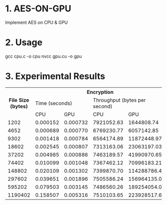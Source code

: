 # 1. AES-ON-GPU
Implement AES on CPU & GPU

# 2. Usage
gcc cpu.c -o cpu
nvcc gpu.cu -o gpu

# 3. Experimental Results
<table class="tg">
  <tr>
    <th class="tg-us36" rowspan="3">File Size (bytes)</th>
    <th class="tg-us36" colspan="4">Encryption</th>
    <th class="tg-yw4l" colspan="4">Decryption</th>
  </tr>
  <tr>
    <td class="tg-us36" colspan="2">Time (seconds)</td>
    <td class="tg-yw4l" colspan="2">Throughput (bytes per second)</td>
    <td class="tg-yw4l" colspan="2">Time (seconds)</td>
    <td class="tg-yw4l" colspan="2">Throughput (bytes per second)</td>
  </tr>
  <tr>
    <td class="tg-us36">CPU</td>
    <td class="tg-us36">GPU</td>
    <td class="tg-yw4l">CPU</td>
    <td class="tg-yw4l">GPU</td>
    <td class="tg-yw4l">CPU</td>
    <td class="tg-yw4l">GPU</td>
    <td class="tg-yw4l">CPU</td>
    <td class="tg-yw4l">GPU</td>
  </tr>
  <tr>
    <td class="tg-yw4l">1202</td>
    <td class="tg-yw4l">0.000152</td>
    <td class="tg-yw4l">0.000732</td>
    <td class="tg-yw4l">7921052.63</td>
    <td class="tg-yw4l">1644808.74</td>
    <td class="tg-yw4l">0.000264</td>
    <td class="tg-yw4l">0.000771</td>
    <td class="tg-yw4l">4560606.06</td>
    <td class="tg-yw4l">1561608.30</td>
  </tr>
  <tr>
    <td class="tg-yw4l">4652</td>
    <td class="tg-yw4l">0.000689</td>
    <td class="tg-yw4l">0.000770</td>
    <td class="tg-yw4l">6769230.77</td>
    <td class="tg-yw4l">6057142.85</td>
    <td class="tg-yw4l">0.001168</td>
    <td class="tg-yw4l">0.000821</td>
    <td class="tg-yw4l">3993150.68</td>
    <td class="tg-yw4l">5680876.98</td>
  </tr>
  <tr>
    <td class="tg-yw4l">9302</td>
    <td class="tg-yw4l">0.001418</td>
    <td class="tg-yw4l">0.000784</td>
    <td class="tg-yw4l">6564174.89</td>
    <td class="tg-yw4l">11872448.97</td>
    <td class="tg-yw4l">0.002081</td>
    <td class="tg-yw4l">0.000790</td>
    <td class="tg-yw4l">4472849.59</td>
    <td class="tg-yw4l">11782278.48</td>
  </tr>
  <tr>
    <td class="tg-yw4l">18602</td>
    <td class="tg-yw4l">0.002545</td>
    <td class="tg-yw4l">0.000807</td>
    <td class="tg-yw4l">7313163.06</td>
    <td class="tg-yw4l">23063197.03</td>
    <td class="tg-yw4l">0.003889</td>
    <td class="tg-yw4l">0.000821</td>
    <td class="tg-yw4l">4785806.12</td>
    <td class="tg-yw4l">22669914.74</td>
  </tr>
  <tr>
    <td class="tg-yw4l">37202</td>
    <td class="tg-yw4l">0.004985</td>
    <td class="tg-yw4l">0.000886</td>
    <td class="tg-yw4l">7463189.57</td>
    <td class="tg-yw4l">41990970.65</td>
    <td class="tg-yw4l">0.007196</td>
    <td class="tg-yw4l">0.000918</td>
    <td class="tg-yw4l">5170094.49</td>
    <td class="tg-yw4l">40527233.12</td>
  </tr>
  <tr>
    <td class="tg-yw4l">74402</td>
    <td class="tg-yw4l">0.010099</td>
    <td class="tg-yw4l">0.001048</td>
    <td class="tg-yw4l">7367462.12</td>
    <td class="tg-yw4l">70996183.21</td>
    <td class="tg-yw4l">0.014296</td>
    <td class="tg-yw4l">0.001040</td>
    <td class="tg-yw4l">5204532.74</td>
    <td class="tg-yw4l">71542307.69</td>
  </tr>
  <tr>
    <td class="tg-yw4l">148802</td>
    <td class="tg-yw4l">0.020109</td>
    <td class="tg-yw4l">0.001302</td>
    <td class="tg-yw4l">7399870.70</td>
    <td class="tg-yw4l">114288786.48</td>
    <td class="tg-yw4l">0.028493</td>
    <td class="tg-yw4l">0.001331</td>
    <td class="tg-yw4l">5222475.69</td>
    <td class="tg-yw4l">111798647.63</td>
  </tr>
  <tr>
    <td class="tg-yw4l">297602</td>
    <td class="tg-yw4l">0.039651</td>
    <td class="tg-yw4l">0.001896</td>
    <td class="tg-yw4l">7505586.24</td>
    <td class="tg-yw4l">156964135.02</td>
    <td class="tg-yw4l">0.056839</td>
    <td class="tg-yw4l">0.002018</td>
    <td class="tg-yw4l">5235911.96</td>
    <td class="tg-yw4l">147474727.45</td>
  </tr>
  <tr>
    <td class="tg-yw4l">595202</td>
    <td class="tg-yw4l">0.079503</td>
    <td class="tg-yw4l">0.003145</td>
    <td class="tg-yw4l">7486560.26</td>
    <td class="tg-yw4l">189254054.05</td>
    <td class="tg-yw4l">0.113610</td>
    <td class="tg-yw4l">0.003577</td>
    <td class="tg-yw4l">5239010.65</td>
    <td class="tg-yw4l">166397539.84</td>
  </tr>
  <tr>
    <td class="tg-yw4l">1190402</td>
    <td class="tg-yw4l">0.158507</td>
    <td class="tg-yw4l">0.005316</td>
    <td class="tg-yw4l">7510103.65</td>
    <td class="tg-yw4l">223928517.68</td>
    <td class="tg-yw4l">0.227203</td>
    <td class="tg-yw4l">0.005847</td>
    <td class="tg-yw4l">5239385.04</td>
    <td class="tg-yw4l">203592269.54</td>
  </tr>
</table>

